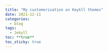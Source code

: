 ```yaml
---
title: "My customerisation on Keykll themes"
date: 2021-12-11
categories:
  - blog
tags:
  - Jekyll
toc: **true**
toc_sticky: true
---
```

